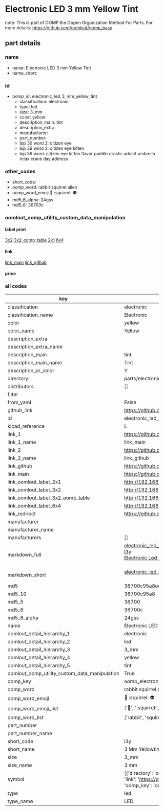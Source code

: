 # Electronic LED 3 mm Yellow Tint  

note: This is part of OOMP the Oopen Organization Method For Parts. For more details: https://github.com/oomlout/oomp_base

##  part details
  







### name
* name: Electronic LED 3 mm Yellow Tint
* name_short: 
### id
* oomp_id: electronic_led_3_mm_yellow_tint
  * classification: electronic
  * type: led
  * size: 3_mm
  * color: yellow
  * description_main: tint
  * description_extra: 
  * manufacturer: 
  * part_number: 
  * bip 39 word 2: citizen eye
  * bip 39 word 3: citizen eye kitten
  * bip 39 word: citizen eye kitten flavor paddle drastic addict umbrella relax crane day address

### other_codes
* short_code: 
* oomp_word: rabbit squirrel alien
* oomp_word_emoji :rabbit: :squirrel: :alien:
* md5_6_alpha: 24gss
* md5_6: 36700c






### oomlout_oomp_utility_custom_data_manipulation
#### label print
[3x2](http://192.168.1.245:1112/?label=oomp%2024gss)
[3x2_oomp_table](http://192.168.1.108:1112/?label=oomp%2024gss)
[2x1](http://192.168.1.242:1112/?label=oomp%2024gss)
[6x4](http://192.168.1.55:1112/?label=oomp%2024gss)    

#### link

[link_main](https://github.com/oomlout/oomlout_oomp_version_1_messy/tree/main/parts/electronic_led_3_mm_yellow_tint) [link_github](https://github.com/oomlout/oomlout_oomp_version_1_messy/tree/main/parts/electronic_led_3_mm_yellow_tint)                             

#### price







### all codes 
| key | value |  
| --- | --- |  
| classification | electronic |  
| classification_name | Electronic |  
| color | yellow |  
| color_name | Yellow |  
| description_extra |  |  
| description_extra_name |  |  
| description_main | tint |  
| description_main_name | Tint |  
| description_or_color | Y  |  
| directory | parts/electronic_led_3_mm_yellow_tint |  
| distributors | [] |  
| filter |  |  
| from_yaml | False |  
| github_link | https://github.com/oomlout/oomlout_oomp_part_src/tree/main/parts/electronic_led_3_mm_yellow_tint |  
| id | electronic_led_3_mm_yellow_tint |  
| kicad_reference | L |  
| link_1 | https://github.com/oomlout/oomlout_oomp_version_1_messy/tree/main/parts/electronic_led_3_mm_yellow_tint |  
| link_1_name | link_main |  
| link_2 | https://github.com/oomlout/oomlout_oomp_version_1_messy/tree/main/parts/electronic_led_3_mm_yellow_tint |  
| link_2_name | link_github |  
| link_github | https://github.com/oomlout/oomlout_oomp_version_1_messy/tree/main/parts/electronic_led_3_mm_yellow_tint |  
| link_main | https://github.com/oomlout/oomlout_oomp_version_1_messy/tree/main/parts/electronic_led_3_mm_yellow_tint |  
| link_oomlout_label_2x1 | http://192.168.1.242:1112/?label=oomp%2024gss |  
| link_oomlout_label_3x2 | http://192.168.1.245:1112/?label=oomp%2024gss |  
| link_oomlout_label_3x2_oomp_table | http://192.168.1.108:1112/?label=oomp%2024gss |  
| link_oomlout_label_6x4 | http://192.168.1.55:1112/?label=oomp%2024gss |  
| link_redirect | https://github.com/oomlout/oomlout_oomp_version_1_messy/tree/main/parts/electronic_led_3_mm_yellow_tint |  
| manufacturer |  |  
| manufacturer_name |  |  
| manufacturers | [] |  
| markdown_full | [electronic_led_3_mm_yellow_tint](none)<br>[l3y](none)<br>[Electronic Led 3 Mm Yellow Tint](none)<br><br> |  
| markdown_short | [electronic_led_3_mm_yellow_tint](none)<br><br> |  
| md5 | 36700c95a8ec2069094f658af694494a |  
| md5_10 | 36700c95a8 |  
| md5_5 | 36700 |  
| md5_6 | 36700c |  
| md5_6_alpha | 24gss |  
| name | Electronic LED 3 mm Yellow Tint |  
| oomlout_detail_hierarchy_1 | electronic |  
| oomlout_detail_hierarchy_2 | led |  
| oomlout_detail_hierarchy_3 | 3_mm |  
| oomlout_detail_hierarchy_4 | yellow |  
| oomlout_detail_hierarchy_5 | tint |  
| oomlout_oomp_utility_custom_data_manipulation | True |  
| oomp_key | oomp_electronic_led_3_mm_yellow_tint |  
| oomp_word | rabbit squirrel alien |  
| oomp_word_emoji | :rabbit: :squirrel: :alien: |  
| oomp_word_emoji_list | [':rabbit:', ':squirrel:', ':alien:'] |  
| oomp_word_list | ['rabbit', 'squirrel', 'alien'] |  
| part_number |  |  
| part_number_name |  |  
| short_code | l3y |  
| short_name | 3 Mm Yellowtint Led |  
| size | 3_mm |  
| size_name | 3 mm |  
| symbol | [{'directory': 'oomlout_oomp_symbol_bot/symbols/kicad_device_led//working/working.kicad_sym', 'index': 0, 'link': 'https://github.com/oomlout/oomlout_oomp_symbol_bot/tree/main/symbols/kicad_device_led', 'oomp_key': 'oomp_kicad_device_led'}] |  
| type | led |  
| type_name | LED |  
